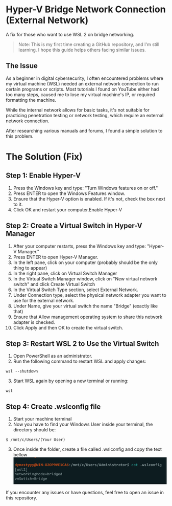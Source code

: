 # Hyper-V Bridge Network Connection (External Network)
 A fix for those who want to use WSL 2 on bridge networking.

> Note: This is my first time creating a GitHub repository, and I'm still learning. I hope this guide helps others facing similar issues.

## The Issue
As a beginner in digital cybersecurity, I often encountered problems where my virtual machine (WSL) needed an external network connection to run certain programs or scripts. Most tutorials I found on YouTube either had too many steps, caused me to lose my virtual machine's IP, or required formatting the machine.

While the internal network  allows for basic tasks, it's not suitable for practicing penetration testing or network testing, which require an external network connection.

After researching various manuals and forums, I found a simple solution to this problem.

# The Solution (Fix)
## Step 1: Enable Hyper-V
1. Press the Windows key and type: "Turn Windows features on or off."
2. Press ENTER to open the Windows Features window.
3. Ensure that the Hyper-V option is enabled. If it's not, check the box next to it.
4. Click OK and restart your computer.Enable Hyper-V

## Step 2: Create a Virtual Switch in Hyper-V Manager
1. After your computer restarts, press the Windows key and type: "Hyper-V Manager."
2. Press ENTER to open Hyper-V Manager.
3. In the left pane, click on your computer (probably should be the only thing to appear)
4. In the right pane, click on Virtual Switch Manager
5. In the Virtual Switch Manager window, click on "New virtual network switch" and click Create Virtual Switch
6. In the Virtual Switch Type section, select External Network.
7. Under Connection type, select the physical network adapter you want to use for the external network.
8. Under Name, give your virtual switch the name "Bridge" (exactly like that)
9. Ensure that Allow management operating system to share this network adapter is checked.
10. Click Apply and then OK to create the virtual switch.


## Step 3: Restart  WSL 2 to Use the Virtual Switch
1. Open PowerShell as an administrator.
2. Run the following command to restart WSL and apply changes:

```
wsl --shutdown
``` 

3. Start WSL again by opening a new terminal or running:

```
wsl
```

## Step 4: Create .wslconfig file
1. Start your machine terminal 
2. Now you have to find your Windows User inside your terminal, the directory should be:
```
$ /mnt/c/Users/(Your User)
```
3. Once inside the folder, create a file called .wslconfig and copy the text bellow
![wslconfig](https://github.com/dynastyyy003/hyper-v-fix-4150/blob/main/wlsconfig.png?raw=true)

If you encounter any issues or have questions, feel free to open an issue in this repository.
